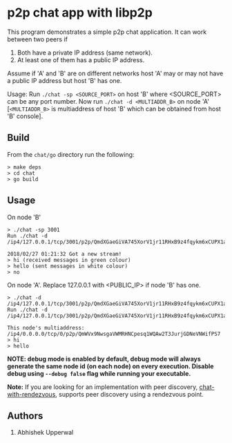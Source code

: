 # p2p chat app with libp2p

This program demonstrates a simple p2p chat application. It can work between two peers if
1. Both have a private IP address (same network).
2. At least one of them has a public IP address.

Assume if 'A' and 'B' are on different networks host 'A' may or may not have a public IP address but host 'B' has one.

Usage: Run `./chat -sp <SOURCE_PORT>` on host 'B' where <SOURCE_PORT> can be any port number. Now run `./chat -d <MULTIADDR_B>` on node 'A' [`<MULTIADDR_B>` is multiaddress of host 'B' which can be obtained from host 'B' console].

## Build

From the `chat/go` directory run the following:

```
> make deps
> cd chat
> go build
```

## Usage

On node 'B'

```
> ./chat -sp 3001
Run ./chat -d /ip4/127.0.0.1/tcp/3001/p2p/QmdXGaeGiVA745XorV1jr11RHxB9z4fqykm6xCUPX1aTJo

2018/02/27 01:21:32 Got a new stream!
> hi (received messages in green colour)
> hello (sent messages in white colour)
> no
```

On node 'A'. Replace 127.0.0.1 with <PUBLIC_IP> if node 'B' has one.

```
> ./chat -d /ip4/127.0.0.1/tcp/3001/p2p/QmdXGaeGiVA745XorV1jr11RHxB9z4fqykm6xCUPX1aTJo
Run ./chat -d /ip4/127.0.0.1/tcp/3001/p2p/QmdXGaeGiVA745XorV1jr11RHxB9z4fqykm6xCUPX1aTJo

This node's multiaddress:
/ip4/0.0.0.0/tcp/0/p2p/QmWVx9NwsgaVWMRHNCpesq1WQAw2T3JurjGDNeVNWifPS7
> hi
> hello
```

**NOTE: debug mode is enabled by default, debug mode will always generate the same node id (on each node) on every execution. Disable debug using `--debug false` flag while running your executable.**

**Note:** If you are looking for an implementation with peer discovery, [chat-with-rendezvous](../chat-with-rendezvous), supports peer discovery using a rendezvous point.

## Authors
1. Abhishek Upperwal
